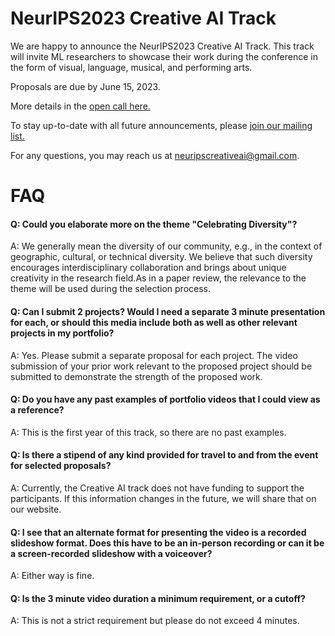 # NeurIPS2023 Creative AI Track
We are happy to announce the NeurIPS2023 Creative AI Track. This track will invite ML researchers to showcase their work during the conference in the form of visual, language, musical, and performing arts.

Proposals are due by June 15, 2023.

More details in the [open call here.](https://neurips.cc/Conferences/2023/CallForCreativeAI)

To stay up-to-date with all future announcements, please [join our mailing list.](https://neuripscreativeai.substack.com/?utm_source=substack&utm_medium=web&utm_campaign=substack_profile)

For any questions, you may reach us at [neuripscreativeai@gmail.com](mailto:neuripscreativeai@gmail.com).

# FAQ

#### Q: Could you elaborate more on the theme "Celebrating Diversity"?
A: We generally mean the diversity of our community, e.g., in the context of geographic, cultural, or technical diversity. We believe that such diversity encourages interdisciplinary collaboration and brings about unique creativity in the research field.As in a paper review, the relevance to the theme will be used during the selection process.  
 
#### Q: Can I submit 2 projects? Would I need a separate 3 minute presentation for each, or should this media include both as well as other relevant projects in my portfolio? 
A: Yes. Please submit a separate proposal for each project. The video submission of your prior work relevant to the proposed project should be submitted to demonstrate the strength of the proposed work. 
 
#### Q: Do you have any past examples of portfolio videos that I could view as a reference?
A: This is the first year of this track, so there are no past examples. 

#### Q: Is there a stipend of any kind provided for travel to and from the event for selected proposals?
A: Currently, the Creative AI track does not have funding to support the participants. If this information changes in the future, we will share that on our website. 

#### Q: I see that an alternate format for presenting the video is a recorded slideshow format. Does this have to be an in-person recording or can it be a screen-recorded slideshow with a voiceover?
A: Either way is fine.

#### Q: Is the 3 minute video duration a minimum requirement, or a cutoff? 
A: This is not a strict requirement but please do not exceed 4 minutes.


